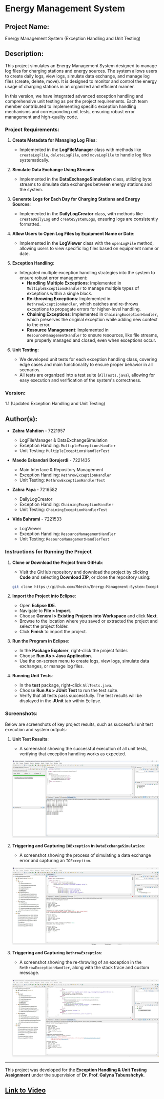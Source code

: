 # Energy Management System

## Project Name:
Energy Management System (Exception Handling and Unit Testing)

## Description:
This project simulates an Energy Management System designed to manage log files for charging stations and energy sources. The system allows users to create daily logs, view logs, simulate data exchange, and manage log files (create, delete, move). It is designed to monitor and control the energy usage of charging stations in an organized and efficient manner.

In this version, we have integrated advanced exception handling and comprehensive unit testing as per the project requirements. Each team member contributed to implementing specific exception handling mechanisms and corresponding unit tests, ensuring robust error management and high-quality code.

### Project Requirements:
1. **Create Metadata for Managing Log Files**:
   - Implemented in the **LogFileManager** class with methods like `createLogFile`, `deleteLogFile`, and `moveLogFile` to handle log files systematically.

2. **Simulate Data Exchange Using Streams**:
   - Implemented in the **DataExchangeSimulation** class, utilizing byte streams to simulate data exchanges between energy stations and the system.

3. **Generate Logs for Each Day for Charging Stations and Energy Sources**:
   - Implemented in the **DailyLogCreator** class, with methods like `createDailyLog` and `createSystemLogs`, ensuring logs are consistently formatted.

4. **Allow Users to Open Log Files by Equipment Name or Date**:
   - Implemented in the **LogViewer** class with the `openLogFile` method, allowing users to view specific log files based on equipment name or date.

5. **Exception Handling**:
   - Integrated multiple exception handling strategies into the system to ensure robust error management:
     - **Handling Multiple Exceptions**: Implemented in `MultipleExceptionsHandler` to manage multiple types of exceptions within a single block.
     - **Re-throwing Exceptions**: Implemented in `RethrowExceptionHandler`, which catches and re-throws exceptions to propagate errors for higher-level handling.
     - **Chaining Exceptions**: Implemented in `ChainingExceptionHandler`, which preserves the original exception while adding new context to the error.
     - **Resource Management**: Implemented in `ResourceManagementHandler` to ensure resources, like file streams, are properly managed and closed, even when exceptions occur.

6. **Unit Testing**:
   - We developed unit tests for each exception handling class, covering edge cases and main functionality to ensure proper behavior in all scenarios.
   - All tests are organized into a test suite (`AllTests.java`), allowing for easy execution and verification of the system's correctness.

### Version:
1.1 (Updated Exception Handling and Unit Testing)

## Author(s):
- **Zahra Mahdion** - 7221957
  - LogFileManager & DataExchangeSimulation
  - Exception Handling: `MultipleExceptionsHandler`
  - Unit Testing: `MultipleExceptionsHandlerTest`
  
- **Maede Eskandari Borujerdi** - 7221435
  - Main Interface & Repository Management
  - Exception Handling: `RethrowExceptionHandler`
  - Unit Testing: `RethrowExceptionHandlerTest`
  
- **Zahra Paya** - 7216582
  - DailyLogCreator
  - Exception Handling: `ChainingExceptionHandler`
  - Unit Testing: `ChainingExceptionHandlerTest`
  
- **Vida Bahrami** - 7221533
  - LogViewer
  - Exception Handling: `ResourceManagementHandler`
  - Unit Testing: `ResourceManagementHandlerTest`

### Instructions for Running the Project

1. **Clone or Download the Project from GitHub**:
   - Visit the GitHub repository and download the project by clicking **Code** and selecting **Download ZIP**, or clone the repository using:
   
   ```bash
   git clone https://github.com/Mdeskn/Energy-Management-System-Exception-Handling-and-Unit-Testing-.git
   ```

2. **Import the Project into Eclipse**:
   - Open **Eclipse IDE**.
   - Navigate to **File > Import**.
   - Choose **General > Existing Projects into Workspace** and click **Next**.
   - Browse to the location where you saved or extracted the project and select the project folder.
   - Click **Finish** to import the project.

3. **Run the Program in Eclipse**:
   - In the **Package Explorer**, right-click the project folder.
   - Choose **Run As > Java Application**.
   - Use the on-screen menu to create logs, view logs, simulate data exchanges, or manage log files.

4. **Running Unit Tests**:
   - In the **test** package, right-click `AllTests.java`.
   - Choose **Run As > JUnit Test** to run the test suite.
   - Verify that all tests pass successfully. The test results will be displayed in the **JUnit** tab within Eclipse.

### Screenshots:
Below are screenshots of key project results, such as successful unit test execution and system outputs:

1. **Unit Test Results**:
   - A screenshot showing the successful execution of all unit tests, verifying that exception handling works as expected.

   ![JUnit Test Results](https://github.com/Mdeskn/Energy-Management-System-Exception-Handling-and-Unit-Testing-/raw/main/imgs/JUnit%20Test%20Results%20(All%20Tests%20Passing).jpg)

2. **Triggering and Capturing `IOException` in `DataExchangeSimulation`**:
   - A screenshot showing the process of simulating a data exchange error and capturing an `IOException`.

   ![Triggering and Capturing IOException](https://github.com/Mdeskn/Energy-Management-System-Exception-Handling-and-Unit-Testing-/raw/main/imgs/Triggering%20and%20Capturing%20IOException%20in%20DataExchangeSimulation.jpg)

3. **Triggering and Capturing `RethrowException`**:
   - A screenshot showing the re-throwing of an exception in the `RethrowExceptionHandler`, along with the stack trace and custom message.

   ![Triggering and Capturing RethrowException](https://github.com/Mdeskn/Energy-Management-System-Exception-Handling-and-Unit-Testing-/raw/main/imgs/Triggering%20and%20Capturing%20RethrowException.jpg) 

---

This project was developed for the **Exception Handling & Unit Testing Assignment** under the supervision of **Dr. Prof. Galyna Tabunshchyk**.

## [Link to Video](https://fhdoprod-my.sharepoint.com/:v:/g/personal/maede_eskandariborujerdi001_stud_fh-dortmund_de/EaWoSYTfpE1Mt58QMKiBw3cB5r8zQbrOh3stKtzC1E1V7Q?nav=eyJyZWZlcnJhbEluZm8iOnsicmVmZXJyYWxBcHAiOiJPbmVEcml2ZUZvckJ1c2luZXNzIiwicmVmZXJyYWxBcHBQbGF0Zm9ybSI6IldlYiIsInJlZmVycmFsTW9kZSI6InZpZXciLCJyZWZlcnJhbFZpZXciOiJNeUZpbGVzTGlua0NvcHkifX0&e=qZU1XG)

